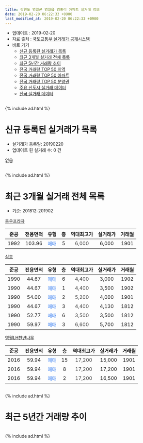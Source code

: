 ```yaml
---
title: 강원도 영월군 영월읍 영흥리 아파트 실거래 정보
date: 2019-02-20 06:22:33 +0900
last_modified_at: 2019-02-20 06:22:33 +0900
---
```


* 업데이트 : 2019-02-20
* 자료 출처 : [국토교통부 실거래가 공개시스템](http://rt.molit.go.kr)
* 바로 가기
    * [신규 등록된 실거래가 목록](#신규-등록된-실거래가-목록)
    * [최근 3개월 실거래 전체 목록](#최근-3개월-실거래-전체-목록)
    * [최근 5년간 거래량 추이](#최근-5년간-거래량-추이)
    * [전국 거래량 TOP 50 지역](https://inasie.github.io/apt-trade-info/최근-3개월-전국에서-가장-거래가-많이-발생한-지역)
    * [전국 거래량 TOP 50 아파트](https://inasie.github.io/apt-trade-info/최근-3개월-전국에서-가장-거래가-많이-발생한-아파트)
    * [전국 거래량 TOP 50 분양권](https://inasie.github.io/apt-trade-info/최근-3개월-전국에서-가장-거래가-많이-발생한-분양권)
    * [주요 신도시 실거래 데이터](https://inasie.github.io/apt-trade-info/주요-신도시)
    * [전국 실거래 데이터](https://inasie.github.io/apt-trade-info/전국)
<br>
{% include ad.html %}
<br>

# 신규 등록된 실거래가 목록
* 실거래가 등록일: 20190220
* 업데이트 된 실거래 수: 0 건

없음

<br>
{% include ad.html %}
<br>

# 최근 3개월 실거래 전체 목록
* 기준: 201812-201902


[동우프라자](https://search.naver.com/search.naver?query=%EA%B0%95%EC%9B%90%EB%8F%84+%EC%98%81%EC%9B%94%EA%B5%B0+%EC%98%81%EC%9B%94%EC%9D%8D+%EC%98%81%ED%9D%A5%EB%A6%AC+%EB%8F%99%EC%9A%B0%ED%94%84%EB%9D%BC%EC%9E%90)

|준공|전용면적|유형|층|역대최고가|실거래가|거래월|
|:---:|:---:|:---:|:---:|:---:|:---:|:---:|
|1992|103.96|<span style="color:#4285f3">매매</span>|5|<span style="color:#444444">6,000</span>|6,000|1901|

[삼호](https://search.naver.com/search.naver?query=%EA%B0%95%EC%9B%90%EB%8F%84+%EC%98%81%EC%9B%94%EA%B5%B0+%EC%98%81%EC%9B%94%EC%9D%8D+%EC%98%81%ED%9D%A5%EB%A6%AC+%EC%82%BC%ED%98%B8)

|준공|전용면적|유형|층|역대최고가|실거래가|거래월|
|:---:|:---:|:---:|:---:|:---:|:---:|:---:|
|1990|44.67|<span style="color:#4285f3">매매</span>|6|<span style="color:#444444">4,400</span>|3,000|1902|
|1990|44.67|<span style="color:#4285f3">매매</span>|1|<span style="color:#444444">4,400</span>|3,500|1902|
|1990|54.00|<span style="color:#4285f3">매매</span>|2|<span style="color:#444444">5,200</span>|4,000|1901|
|1990|44.67|<span style="color:#4285f3">매매</span>|3|<span style="color:#444444">4,400</span>|4,130|1812|
|1990|52.77|<span style="color:#4285f3">매매</span>|6|<span style="color:#444444">3,500</span>|3,500|1812|
|1990|59.97|<span style="color:#4285f3">매매</span>|3|<span style="color:#444444">6,600</span>|5,700|1812|

[영월LH천년나무](https://search.naver.com/search.naver?query=%EA%B0%95%EC%9B%90%EB%8F%84+%EC%98%81%EC%9B%94%EA%B5%B0+%EC%98%81%EC%9B%94%EC%9D%8D+%EC%98%81%ED%9D%A5%EB%A6%AC+%EC%98%81%EC%9B%94LH%EC%B2%9C%EB%85%84%EB%82%98%EB%AC%B4)

|준공|전용면적|유형|층|역대최고가|실거래가|거래월|
|:---:|:---:|:---:|:---:|:---:|:---:|:---:|
|2016|59.94|<span style="color:#4285f3">매매</span>|15|<span style="color:#444444">17,200</span>|15,000|1901|
|2016|59.94|<span style="color:#4285f3">매매</span>|8|<span style="color:#444444">17,200</span>|17,200|1901|
|2016|59.94|<span style="color:#4285f3">매매</span>|2|<span style="color:#444444">17,200</span>|16,500|1901|


<br>
{% include ad.html %}
<br>

# 최근 5년간 거래량 추이


<div style="width:100%;">
    <canvas id="deal_progress" height="200"></canvas>
</div>

<script>
new Chart(document.getElementById("deal_progress"), {
    type: 'line',
    data: {
        labels: ['201402','201403','201404','201405','201406','201407','201408','201409','201410','201411','201412','201501','201502','201503','201504','201505','201506','201507','201508','201509','201510','201511','201512','201601','201602','201603','201604','201605','201606','201607','201608','201609','201610','201611','201612','201701','201702','201703','201704','201705','201706','201707','201708','201709','201710','201711','201712','201801','201802','201803','201804','201805','201806','201807','201808','201809','201810','201811','201812','201901','201902'],
        datasets: [{
            label: '매매',
            pointRadius: 1,
            data: [1, 7, 3, 2, 1, 0, 2, 3, 1, 5, 1, 3, 2, 1, 3, 4, 2, 4, 3, 2, 1, 0, 0, 2, 1, 1, 1, 1, 2, 0, 1, 2, 1, 4, 2, 1, 3, 0, 2, 0, 1, 3, 0, 2, 3, 1, 0, 1, 1, 6, 1, 2, 4, 2, 5, 5, 2, 3, 3, 5, 2],
            borderColor: "rgba(255, 201, 14, 1)",
            backgroundColor: "rgba(255, 201, 14, 0.5)",
            fill: false,
            lineTension: 0
        },{
            label: '전월세',
            pointRadius: 1,
            data: [1, 0, 2, 1, 1, 2, 0, 0, 0, 0, 2, 0, 2, 0, 2, 1, 0, 1, 1, 0, 0, 0, 1, 2, 0, 0, 0, 2, 0, 1, 0, 0, 0, 2, 1, 1, 0, 1, 0, 2, 0, 0, 1, 1, 0, 1, 0, 1, 0, 1, 0, 0, 1, 0, 1, 1, 0, 1, 0, 0, 0],
            borderColor: "rgba(0, 141, 185, 1)",
            backgroundColor: "rgba(0, 141, 185, 0.5)",
            fill: false,
            lineTension: 0
        }
        ]
    },
    options: {
        responsive: true,
        title: {
            display: false
        },
        tooltips: {
            mode: 'index',
            intersect: false
        },
        hover: {
            mode: 'nearest',
            intersect: true
        },
        scales: {
            xAxes: [{
                display: true,
                scaleLabel: {
                    display: true,
                    labelString: '년/월'
                }
            }],
            yAxes: [{
                display: true,
                ticks: {
                    suggestedMin: 0,
                },
                scaleLabel: {
                    display: true,
                    labelString: '실거래 수'
                }
            }]
        }
    }
});

</script>


<br>
{% include ad.html %}
<br>


